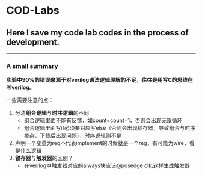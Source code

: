 # COD-Labs
## Here I save my code lab codes in the process of development. 
---
### A small summary
**实验中90%的错误来源于对verilog语法逻辑理解的不足，往往是用写C的思维在写verilog。**

一些需要注意的点：
1. 分清**组合逻辑**与**时序逻辑**的不同
   + 组合逻辑里面不能有反馈，如count=count+1，否则会出现无限循环
   + 组合逻辑里面写if必须要对应写else（否则会出现锁存器，导致组合与时序掺杂，下载后出现问题），时序逻辑则不是
2. 声明一个变量为reg不代表implement的时候就是一个reg，有可能为wire，看是什么逻辑
3. **锁存器**与**触发器**的区别？
   + 在verilog中触发器对应的always块应该@posedge clk,这样生成触发器
